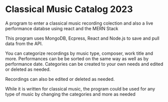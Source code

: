# Classical Music Catalog 2023
A program to enter a classical music recording colection and also a live performance databse using react and the MERN Stack

This program uses MongoDB, Ecpress, React and Node.js to save and pull data from the API.

You can categorize recordings by music type, composer, work title and more. Performances can be be sorted on the same way as well as by performance date. Categories can be created to your own needs and edited or deleted as needed.

Recordings can also be edited or deleted as needed.

While it is written for classical music, the program could be used for any type of music by changing the categories and more as needed 
